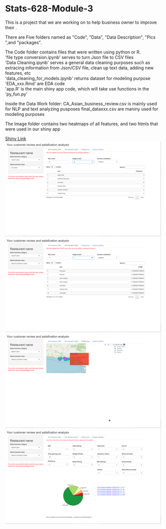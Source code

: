 # Stats-628-Module-3

This is a project that we are working on to help business owner to improve their .

There are Five folders named as "Code", "Data", "Data Description", "Pics ",and "packages". <br />

The Code folder contains files that were written using python or R. <br />
'file type conversion.ipynb' serves to turn Json file to CSV files <br />
'Data Cleaning.ipynb' serves a general data cleaning purposes such as extracing information from Json/CSV file, clean up text data, adding new features, etc <br />
'data_cleaning_for_models.ipynb' returns dataset for modeling purpose <br />
'EDA_xxx.Rmd' are EDA code <br />
'app.R' is the main shiny app code, which will take use functions in the 'py_fun.py' <br />


Inside the Data Work folder:
CA_Asian_business_review.csv is mainly used for NLP and text analyzing pusposes
final_dataxxx.csv are maniny used for modeling purposes

The Image folder contains two heatmaps of all features, and two htmls that were used in our shiny app


[Shiny Link](https://whvicc-shunyi-huang.shinyapps.io/upload_shiny/)
![](./Pics/text_frequency.png)
![](./Pics/text_importance.png)
![](./Pics/cuisine_map.png)
![](./Pics/model.png)
